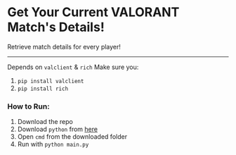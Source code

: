 # Get Your Current VALORANT Match's Details!

Retrieve match details for every player!

---

Depends on `valclient` & `rich`
Make sure you:
1) `pip install valclient`
2) `pip install rich`

### How to Run:

1) Download the repo
2) Download `python` from [here](https://www.python.org/downloads/)
3) Open `cmd` from the downloaded folder
4) Run with `python main.py`
